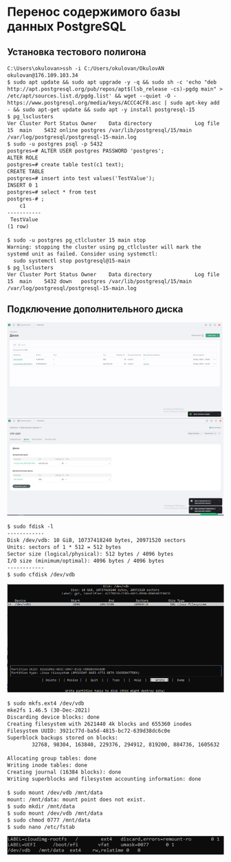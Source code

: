 # Перенос содержимого базы данных PostgreSQL
## Установка тестового полигона

```
C:\Users\okulovan>ssh -i C:/Users/okulovan/OkulovAN okulovan@176.109.103.34
$ sudo apt update && sudo apt upgrade -y -q && sudo sh -c 'echo "deb http://apt.postgresql.org/pub/repos/apt$(lsb_release -cs)-pgdg main" > /etc/apt/sources.list.d/pgdg.list' && wget --quiet -O - https://www.postgresql.org/media/keys/ACCC4CF8.asc | sudo apt-key add - && sudo apt-get update && sudo apt -y install postgresql-15
$ pg_lsclusters
Ver Cluster Port Status Owner    Data directory              Log file
15  main    5432 online postgres /var/lib/postgresql/15/main /var/log/postgresql/postgresql-15-main.log
$ sudo -u postgres psql -p 5432
postgres=# ALTER USER postgres PASSWORD 'postgres';
ALTER ROLE
postgres=# create table test(c1 text);
CREATE TABLE
postgres=# insert into test values('TestValue');
INSERT 0 1
postgres=# select * from test
postgres-# ;
    c1
-----------
 TestValue
(1 row)

$ sudo -u postgres pg_ctlcluster 15 main stop
Warning: stopping the cluster using pg_ctlcluster will mark the systemd unit as failed. Consider using systemctl:
  sudo systemctl stop postgresql@15-main
$ pg_lsclusters
Ver Cluster Port Status Owner    Data directory              Log file
15  main    5432 down   postgres /var/lib/postgresql/15/main /var/log/postgresql/postgresql-15-main.log
```

## Подключение дополнительного диска

![Create disk](https://github.com/Axealok/otus-PostgreSQL-2024-03-Okulov/blob/cbfc7fee492c82c03d7735929979f385b8951992/HW03-move%20data/hw3_add_disk.PNG)
![Add disk to VM](https://github.com/Axealok/otus-PostgreSQL-2024-03-Okulov/blob/cbfc7fee492c82c03d7735929979f385b8951992/HW03-move%20data/hw3_add_disk2.PNG)


```
$ sudo fdisk -l
------------
Disk /dev/vdb: 10 GiB, 10737418240 bytes, 20971520 sectors
Units: sectors of 1 * 512 = 512 bytes
Sector size (logical/physical): 512 bytes / 4096 bytes
I/O size (minimum/optimal): 4096 bytes / 4096 bytes
------------
$ sudo cfdisk /dev/vdb
```
![Create partition](https://github.com/Axealok/otus-PostgreSQL-2024-03-Okulov/blob/cbfc7fee492c82c03d7735929979f385b8951992/HW03-move%20data/hw3_add_disk3.PNG)
```
$ sudo mkfs.ext4 /dev/vdb
mke2fs 1.46.5 (30-Dec-2021)
Discarding device blocks: done
Creating filesystem with 2621440 4k blocks and 655360 inodes
Filesystem UUID: 3921c77d-ba5d-4815-bc72-639d38dc6c0e
Superblock backups stored on blocks:
        32768, 98304, 163840, 229376, 294912, 819200, 884736, 1605632

Allocating group tables: done
Writing inode tables: done
Creating journal (16384 blocks): done
Writing superblocks and filesystem accounting information: done

$ sudo mount /dev/vdb /mnt/data
mount: /mnt/data: mount point does not exist.
$ sudo mkdir /mnt/data
$ sudo mount /dev/vdb /mnt/data
$ sudo chmod 0777 /mnt/data
$ sudo nano /etc/fstab
```
![Automount](https://github.com/Axealok/otus-PostgreSQL-2024-03-Okulov/blob/cbfc7fee492c82c03d7735929979f385b8951992/HW03-move%20data/hw3_add_disk4.PNG)

```


```

